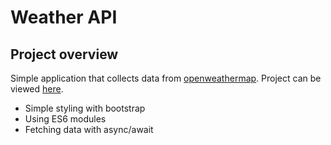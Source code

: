 # Weather API

## Project overview

Simple application that collects data from [openweathermap](https://openweathermap.org/).
Project can be viewed [here](https://tinozg.github.io/Simple_Weather_APP/index.html).

- Simple styling with bootstrap
- Using ES6 modules
- Fetching data with async/await
